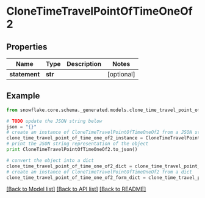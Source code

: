 # CloneTimeTravelPointOfTimeOneOf2


## Properties
Name | Type | Description | Notes
------------ | ------------- | ------------- | -------------
**statement** | **str** |  | [optional] 

## Example

```python
from snowflake.core.schema._generated.models.clone_time_travel_point_of_time_one_of2 import CloneTimeTravelPointOfTimeOneOf2

# TODO update the JSON string below
json = "{}"
# create an instance of CloneTimeTravelPointOfTimeOneOf2 from a JSON string
clone_time_travel_point_of_time_one_of2_instance = CloneTimeTravelPointOfTimeOneOf2.from_json(json)
# print the JSON string representation of the object
print CloneTimeTravelPointOfTimeOneOf2.to_json()

# convert the object into a dict
clone_time_travel_point_of_time_one_of2_dict = clone_time_travel_point_of_time_one_of2_instance.to_dict()
# create an instance of CloneTimeTravelPointOfTimeOneOf2 from a dict
clone_time_travel_point_of_time_one_of2_form_dict = clone_time_travel_point_of_time_one_of2.from_dict(clone_time_travel_point_of_time_one_of2_dict)
```
[[Back to Model list]](../README.md#documentation-for-models) [[Back to API list]](../README.md#documentation-for-api-endpoints) [[Back to README]](../README.md)


